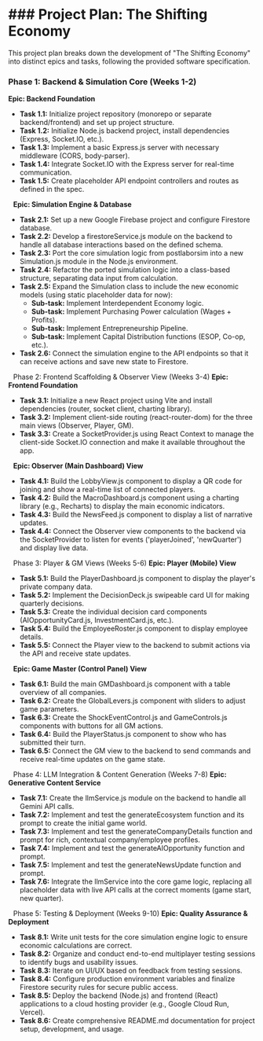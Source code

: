 # ### Project Plan: The Shifting Economy
This project plan breaks down the development of "The Shifting Economy" into distinct epics and tasks, following the provided software specification.
### Phase 1: Backend & Simulation Core (Weeks 1-2)
**Epic: Backend Foundation**
* **Task 1.1:** Initialize project repository (monorepo or separate backend/frontend) and set up project structure.
* **Task 1.2:** Initialize Node.js backend project, install dependencies (Express, Socket.IO, etc.).
* **Task 1.3:** Implement a basic Express.js server with necessary middleware (CORS, body-parser).
* **Task 1.4:** Integrate Socket.IO with the Express server for real-time communication.
* **Task 1.5:** Create placeholder API endpoint controllers and routes as defined in the spec.

⠀**Epic: Simulation Engine & Database**
* **Task 2.1:** Set up a new Google Firebase project and configure Firestore database.
* **Task 2.2:** Develop a firestoreService.js module on the backend to handle all database interactions based on the defined schema.
* **Task 2.3:** Port the core simulation logic from postlaborsim into a new Simulation.js module in the Node.js environment.
* **Task 2.4:** Refactor the ported simulation logic into a class-based structure, separating data input from calculation.
* **Task 2.5:** Expand the Simulation class to include the new economic models (using static placeholder data for now):
  * **Sub-task:** Implement Interdependent Economy logic.
  * **Sub-task:** Implement Purchasing Power calculation (Wages + Profits).
  * **Sub-task:** Implement Entrepreneurship Pipeline.
  * **Sub-task:** Implement Capital Distribution functions (ESOP, Co-op, etc.).
* **Task 2.6:** Connect the simulation engine to the API endpoints so that it can receive actions and save new state to Firestore.

⠀Phase 2: Frontend Scaffolding & Observer View (Weeks 3-4)
**Epic: Frontend Foundation**
* **Task 3.1:** Initialize a new React project using Vite and install dependencies (router, socket client, charting library).
* **Task 3.2:** Implement client-side routing (react-router-dom) for the three main views (Observer, Player, GM).
* **Task 3.3:** Create a SocketProvider.js using React Context to manage the client-side Socket.IO connection and make it available throughout the app.

⠀**Epic: Observer (Main Dashboard) View**
* **Task 4.1:** Build the LobbyView.js component to display a QR code for joining and show a real-time list of connected players.
* **Task 4.2:** Build the MacroDashboard.js component using a charting library (e.g., Recharts) to display the main economic indicators.
* **Task 4.3:** Build the NewsFeed.js component to display a list of narrative updates.
* **Task 4.4:** Connect the Observer view components to the backend via the SocketProvider to listen for events ('playerJoined', 'newQuarter') and display live data.

⠀Phase 3: Player & GM Views (Weeks 5-6)
**Epic: Player (Mobile) View**
* **Task 5.1:** Build the PlayerDashboard.js component to display the player's private company data.
* **Task 5.2:** Implement the DecisionDeck.js swipeable card UI for making quarterly decisions.
* **Task 5.3:** Create the individual decision card components (AIOpportunityCard.js, InvestmentCard.js, etc.).
* **Task 5.4:** Build the EmployeeRoster.js component to display employee details.
* **Task 5.5:** Connect the Player view to the backend to submit actions via the API and receive state updates.

⠀**Epic: Game Master (Control Panel) View**
* **Task 6.1:** Build the main GMDashboard.js component with a table overview of all companies.
* **Task 6.2:** Create the GlobalLevers.js component with sliders to adjust game parameters.
* **Task 6.3:** Create the ShockEventControl.js and GameControls.js components with buttons for all GM actions.
* **Task 6.4:** Build the PlayerStatus.js component to show who has submitted their turn.
* **Task 6.5:** Connect the GM view to the backend to send commands and receive real-time updates on the game state.

⠀Phase 4: LLM Integration & Content Generation (Weeks 7-8)
**Epic: Generative Content Service**
* **Task 7.1:** Create the llmService.js module on the backend to handle all Gemini API calls.
* **Task 7.2:** Implement and test the generateEcosystem function and its prompt to create the initial game world.
* **Task 7.3:** Implement and test the generateCompanyDetails function and prompt for rich, contextual company/employee profiles.
* **Task 7.4:** Implement and test the generateAIOpportunity function and prompt.
* **Task 7.5:** Implement and test the generateNewsUpdate function and prompt.
* **Task 7.6:** Integrate the llmService into the core game logic, replacing all placeholder data with live API calls at the correct moments (game start, new quarter).

⠀Phase 5: Testing & Deployment (Weeks 9-10)
**Epic: Quality Assurance & Deployment**
* **Task 8.1:** Write unit tests for the core simulation engine logic to ensure economic calculations are correct.
* **Task 8.2:** Organize and conduct end-to-end multiplayer testing sessions to identify bugs and usability issues.
* **Task 8.3:** Iterate on UI/UX based on feedback from testing sessions.
* **Task 8.4:** Configure production environment variables and finalize Firestore security rules for secure public access.
* **Task 8.5:** Deploy the backend (Node.js) and frontend (React) applications to a cloud hosting provider (e.g., Google Cloud Run, Vercel).
* **Task 8.6:** Create comprehensive README.md documentation for project setup, development, and usage.
